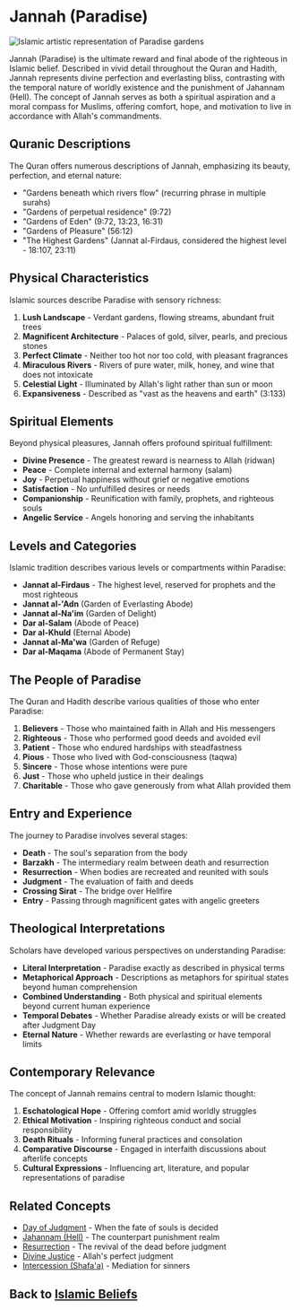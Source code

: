 # Jannah (Paradise)

![Islamic artistic representation of Paradise gardens](jannah.jpg)

Jannah (Paradise) is the ultimate reward and final abode of the righteous in Islamic belief. Described in vivid detail throughout the Quran and Hadith, Jannah represents divine perfection and everlasting bliss, contrasting with the temporal nature of worldly existence and the punishment of Jahannam (Hell). The concept of Jannah serves as both a spiritual aspiration and a moral compass for Muslims, offering comfort, hope, and motivation to live in accordance with Allah's commandments.

## Quranic Descriptions

The Quran offers numerous descriptions of Jannah, emphasizing its beauty, perfection, and eternal nature:

- "Gardens beneath which rivers flow" (recurring phrase in multiple surahs)
- "Gardens of perpetual residence" (9:72)
- "Gardens of Eden" (9:72, 13:23, 16:31)
- "Gardens of Pleasure" (56:12)
- "The Highest Gardens" (Jannat al-Firdaus, considered the highest level - 18:107, 23:11)

## Physical Characteristics

Islamic sources describe Paradise with sensory richness:

1. **Lush Landscape** - Verdant gardens, flowing streams, abundant fruit trees
2. **Magnificent Architecture** - Palaces of gold, silver, pearls, and precious stones
3. **Perfect Climate** - Neither too hot nor too cold, with pleasant fragrances
4. **Miraculous Rivers** - Rivers of pure water, milk, honey, and wine that does not intoxicate
5. **Celestial Light** - Illuminated by Allah's light rather than sun or moon
6. **Expansiveness** - Described as "vast as the heavens and earth" (3:133)

## Spiritual Elements

Beyond physical pleasures, Jannah offers profound spiritual fulfillment:

- **Divine Presence** - The greatest reward is nearness to Allah (ridwan)
- **Peace** - Complete internal and external harmony (salam)
- **Joy** - Perpetual happiness without grief or negative emotions
- **Satisfaction** - No unfulfilled desires or needs
- **Companionship** - Reunification with family, prophets, and righteous souls
- **Angelic Service** - Angels honoring and serving the inhabitants

## Levels and Categories

Islamic tradition describes various levels or compartments within Paradise:

- **Jannat al-Firdaus** - The highest level, reserved for prophets and the most righteous
- **Jannat al-'Adn** (Garden of Everlasting Abode)
- **Jannat al-Na'im** (Garden of Delight)
- **Dar al-Salam** (Abode of Peace)
- **Dar al-Khuld** (Eternal Abode)
- **Jannat al-Ma'wa** (Garden of Refuge)
- **Dar al-Maqama** (Abode of Permanent Stay)

## The People of Paradise

The Quran and Hadith describe various qualities of those who enter Paradise:

1. **Believers** - Those who maintained faith in Allah and His messengers
2. **Righteous** - Those who performed good deeds and avoided evil
3. **Patient** - Those who endured hardships with steadfastness
4. **Pious** - Those who lived with God-consciousness (taqwa)
5. **Sincere** - Those whose intentions were pure
6. **Just** - Those who upheld justice in their dealings
7. **Charitable** - Those who gave generously from what Allah provided them

## Entry and Experience

The journey to Paradise involves several stages:

- **Death** - The soul's separation from the body
- **Barzakh** - The intermediary realm between death and resurrection
- **Resurrection** - When bodies are recreated and reunited with souls
- **Judgment** - The evaluation of faith and deeds
- **Crossing Sirat** - The bridge over Hellfire
- **Entry** - Passing through magnificent gates with angelic greeters

## Theological Interpretations

Scholars have developed various perspectives on understanding Paradise:

- **Literal Interpretation** - Paradise exactly as described in physical terms
- **Metaphorical Approach** - Descriptions as metaphors for spiritual states beyond human comprehension
- **Combined Understanding** - Both physical and spiritual elements beyond current human experience
- **Temporal Debates** - Whether Paradise already exists or will be created after Judgment Day
- **Eternal Nature** - Whether rewards are everlasting or have temporal limits

## Contemporary Relevance

The concept of Jannah remains central to modern Islamic thought:

1. **Eschatological Hope** - Offering comfort amid worldly struggles
2. **Ethical Motivation** - Inspiring righteous conduct and social responsibility
3. **Death Rituals** - Informing funeral practices and consolation
4. **Comparative Discourse** - Engaged in interfaith discussions about afterlife concepts
5. **Cultural Expressions** - Influencing art, literature, and popular representations of paradise

## Related Concepts

- [Day of Judgment](./day_of_judgment.md) - When the fate of souls is decided
- [Jahannam (Hell)](./jahannam.md) - The counterpart punishment realm
- [Resurrection](./resurrection.md) - The revival of the dead before judgment
- [Divine Justice](./divine_justice.md) - Allah's perfect judgment
- [Intercession (Shafa'a)](./shafaa.md) - Mediation for sinners

## Back to [Islamic Beliefs](./README.md)
